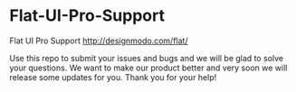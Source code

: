 Flat-UI-Pro-Support
===================

Flat UI Pro Support
http://designmodo.com/flat/

Use this repo to submit your issues and bugs and we will be glad to solve your questions. We want to make our product better and very soon we will release some updates for you. Thank you for your help!
